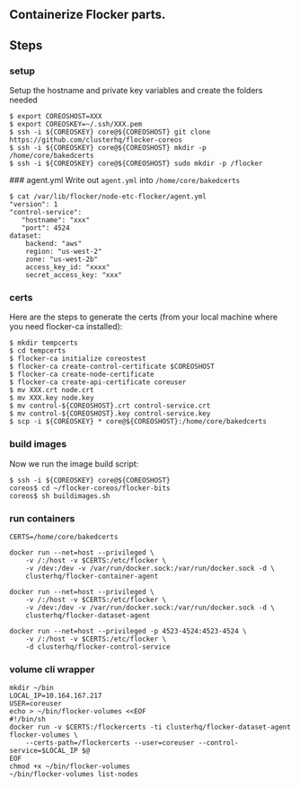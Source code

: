 ## Containerize Flocker parts.

## Steps

### setup

Setup the hostname and private key variables and create the folders needed

```
$ export COREOSHOST=XXX
$ export COREOSKEY=~/.ssh/XXX.pem
$ ssh -i ${COREOSKEY} core@${COREOSHOST} git clone https://github.com/clusterhq/flocker-coreos
$ ssh -i ${COREOSKEY} core@${COREOSHOST} mkdir -p /home/core/bakedcerts
$ ssh -i ${COREOSKEY} core@${COREOSHOST} sudo mkdir -p /flocker
```

### agent.yml
Write out `agent.yml` into `/home/core/bakedcerts`

```
$ cat /var/lib/flocker/node-etc-flocker/agent.yml
"version": 1
"control-service":
   "hostname": "xxx"
   "port": 4524
dataset:
    backend: "aws"
    region: "us-west-2"
    zone: "us-west-2b"
    access_key_id: "xxxx"
    secret_access_key: "xxx"
```

### certs
Here are the steps to generate the certs (from your local machine where you need flocker-ca installed):

```
$ mkdir tempcerts
$ cd tempcerts
$ flocker-ca initialize coreostest
$ flocker-ca create-control-certificate $COREOSHOST
$ flocker-ca create-node-certificate
$ flocker-ca create-api-certificate coreuser
$ mv XXX.crt node.crt
$ mv XXX.key node.key
$ mv control-${COREOSHOST}.crt control-service.crt
$ mv control-${COREOSHOST}.key control-service.key
$ scp -i ${COREOSKEY} * core@${COREOSHOST}:/home/core/bakedcerts
```

### build images

Now we run the image build script:

```
$ ssh -i ${COREOSKEY} core@${COREOSHOST}
coreos$ cd ~/flocker-coreos/flocker-bits
coreos$ sh buildimages.sh
```

### run containers

```
CERTS=/home/core/bakedcerts

docker run --net=host --privileged \
    -v /:/host -v $CERTS:/etc/flocker \
    -v /dev:/dev -v /var/run/docker.sock:/var/run/docker.sock -d \
    clusterhq/flocker-container-agent

docker run --net=host --privileged \
    -v /:/host -v $CERTS:/etc/flocker \
    -v /dev:/dev -v /var/run/docker.sock:/var/run/docker.sock -d \
    clusterhq/flocker-dataset-agent

docker run --net=host --privileged -p 4523-4524:4523-4524 \
    -v /:/host -v $CERTS:/etc/flocker \
    -d clusterhq/flocker-control-service
```

### volume cli wrapper

```
mkdir ~/bin
LOCAL_IP=10.164.167.217
USER=coreuser
echo > ~/bin/flocker-volumes <<EOF
#!/bin/sh
docker run -v $CERTS:/flockercerts -ti clusterhq/flocker-dataset-agent flocker-volumes \
    --certs-path=/flockercerts --user=coreuser --control-service=$LOCAL_IP $@
EOF
chmod +x ~/bin/flocker-volumes
~/bin/flocker-volumes list-nodes
```
